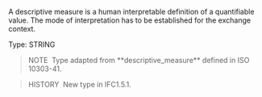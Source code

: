 A descriptive measure is a human interpretable definition of a quantifiable value. The mode of interpretation has to be established for the exchange context.

Type: STRING

> NOTE&nbsp; Type adapted from \*\*descriptive_measure\*\* defined in ISO 10303-41.

> HISTORY&nbsp; New type in IFC1.5.1.
